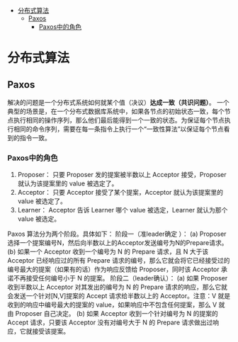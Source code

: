 <!-- TOC -->

- [分布式算法](#分布式算法)
  - [Paxos](#paxos)
    - [Paxos中的角色](#paxos中的角色)

<!-- /TOC -->
# 分布式算法

## Paxos

解决的问题是一个分布式系统如何就某个值（决议）**达成一致（共识问题）**。
一个典型的场景是，在一个分布式数据库系统中，如果各节点的初始状态一致，每个节点执行相同的操作序列，那么他们最后能得到一个一致的状态。为保证每个节点执行相同的命令序列，需要在每一条指令上执行一个“一致性算法”以保证每个节点看到的指令一致。

### Paxos中的角色

1. Proposer： 只要 Proposer 发的提案被半数以上 Acceptor 接受，Proposer 就认为该提案里的 value 被选定了。 
2. Acceptor： 只要 Acceptor 接受了某个提案，Acceptor 就认为该提案里的 value 被选定了。 
3. Learner： Acceptor 告诉 Learner 哪个 value 被选定，Learner 就认为那个 value 被选定。 

Paxos 算法分为两个阶段。具体如下： 
阶段一（准leader确定 ）： 
(a) Proposer选择一个提案编号N，然后向半数以上的Acceptor发送编号为N的Prepare请求。 (b) 如果一个 Acceptor 收到一个编号为 N 的 Prepare 请求，且 N 大于该 Acceptor 已经响应过的所有 Prepare 请求的编号，那么它就会将它已经接受过的编号最大的提案（如果有的话）作为响应反馈给 Proposer，同时该 Acceptor 承诺不再接受任何编号小于 N 的提案。 
阶段二（leader确认）： 
(a)	如果 Proposer 收到半数以上 Acceptor 对其发出的编号为 N 的 Prepare 请求的响应，那么它就会发送一个针对[N,V]提案的 Accept 请求给半数以上的 Acceptor。注意：V 就是收到的响应中编号最大的提案的 value，如果响应中不包含任何提案，那么 V 就由 Proposer 自己决定。 
(b)	如果 Acceptor 收到一个针对编号为 N 的提案的 Accept 请求，只要该 Acceptor 没有对编号大于 N 的 Prepare 请求做出过响应，它就接受该提案。 